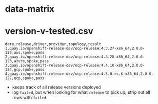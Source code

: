 # data-matrix

# version-v-tested.csv

```
date,release,driver,provider,topology,result
1,quay.io/openshift-release-dev/ocp-release:4.3.27-x86_64,2.0.0-123,aws,spoke,pass
2,quay.io/openshift-release-dev/ocp-release:4.3.28-x86_64,2.0.0-123,azure,spoke,pass
3,quay.io/openshift-release-dev/ocp-release:4.4.10-x86_64,2.0.0-124,gcp,spoke,pass
4,quay.io/openshift-release-dev/ocp-release:4.5.0-rc.6-x86_64,2.0.0-127,gcp,spoke,pass

```

* keeps track of all release versions deployed
* log `failed`, but when looking for what `release` to pick up, strip out all rows with `failed`
